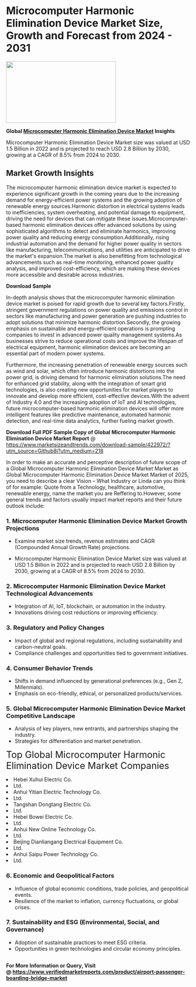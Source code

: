 <H1>Microcomputer Harmonic Elimination Device Market Size, Growth and Forecast from 2024 - 2031</H1><img class="aligncenter size-medium wp-image-584254" src="https://thirdeyenews.in/wp-content/uploads/2024/09/Global-Market-Research-300x168.jpeg" alt="" width="300" height="168" /><p><strong>Global&nbsp;<a href="https://www.marketsizeandtrends.com/download-sample/422972/?utm_source=Github8j?utm_medium=218">Microcomputer Harmonic Elimination Device Market</a> Insights</strong></p><p>Microcomputer Harmonic Elimination Device Market size was valued at USD 1.5 Billion in 2022 and is projected to reach USD 2.8 Billion by 2030, growing at a CAGR of 8.5% from 2024 to 2030.</p><p><h2>Market Growth Insights</h2> <p>The microcomputer harmonic elimination device market is expected to experience significant growth in the coming years due to the increasing demand for energy-efficient power systems and the growing adoption of renewable energy sources.Harmonic distortion in electrical systems leads to inefficiencies, system overheating, and potential damage to equipment, driving the need for devices that can mitigate these issues.Microcomputer-based harmonic elimination devices offer advanced solutions by using sophisticated algorithms to detect and eliminate harmonics, improving power quality and reducing energy consumption.Additionally, rising industrial automation and the demand for higher power quality in sectors like manufacturing, telecommunications, and utilities are anticipated to drive the market's expansion.The market is also benefitting from technological advancements such as real-time monitoring, enhanced power quality analysis, and improved cost-efficiency, which are making these devices more accessible and desirable across industries.</p> <p><strong>Download Sample</strong></p> <p>In-depth analysis shows that the microcomputer harmonic elimination device market is poised for rapid growth due to several key factors.Firstly, stringent government regulations on power quality and emissions control in sectors like manufacturing and power generation are pushing industries to adopt solutions that minimize harmonic distortion.Secondly, the growing emphasis on sustainable and energy-efficient operations is prompting companies to invest in advanced power quality management systems.As businesses strive to reduce operational costs and improve the lifespan of electrical equipment, harmonic elimination devices are becoming an essential part of modern power systems.</p> <p>Furthermore, the increasing penetration of renewable energy sources such as wind and solar, which often introduce harmonic distortions into the power grid, is driving demand for harmonic elimination solutions.The need for enhanced grid stability, along with the integration of smart grid technologies, is also creating new opportunities for market players to innovate and develop more efficient, cost-effective devices.With the advent of Industry 4.0 and the increasing adoption of IoT and AI technologies, future microcomputer-based harmonic elimination devices will offer more intelligent features like predictive maintenance, automated harmonic detection, and real-time data analytics, further fueling market growth.</p> <p><span class=""><strong>Download Full PDF Sample Copy of Global Microcomputer Harmonic Elimination Device Market Report</strong> @ <a href="https://www.marketsizeandtrends.com/download-sample/422972/?utm_source=Github8j?utm_medium=218" target="_blank">https://www.marketsizeandtrends.com/download-sample/422972/?utm_source=Github8j?utm_medium=218</a></span></p><p>In order to make an accurate and perceptive description of future scope of a Global&nbsp;Microcomputer Harmonic Elimination Device Market Market as Global&nbsp;Microcomputer Harmonic Elimination Device Market Market of 2025, you need to describe a clear Vision &ndash; What Industry or Linda can you think of for example: Quote from a Technology, healthcare, automotive, renewable energy, name the market you are Reffering to.However, some general trends and factors usually impact market reports and their future outlook include:</p><h3>1.&nbsp;<strong>Microcomputer Harmonic Elimination Device Market Growth Projections</strong></h3><ul><li>Examine market size trends, revenue estimates and CAGR (Compounded Annual Growth Rate) projections.</li><li><p>Microcomputer Harmonic Elimination Device Market size was valued at USD 1.5 Billion in 2022 and is projected to reach USD 2.8 Billion by 2030, growing at a CAGR of 8.5% from 2024 to 2030.</p></li></ul><h3>2.&nbsp;<strong>Microcomputer Harmonic Elimination Device Market Technological Advancements</strong></h3><ul><li>Integration of AI, IoT, blockchain, or automation in the industry.</li><li>Innovations driving cost reductions or improving efficiency.</li></ul><h3>3.&nbsp;<strong>Regulatory and Policy Changes</strong></h3><ul><li>Impact of global and regional regulations, including sustainability and carbon-neutral goals.</li><li>Compliance challenges and opportunities tied to government initiatives.</li></ul><h3>4.&nbsp;<strong>Consumer Behavior Trends</strong></h3><ul><li>Shifts in demand influenced by generational preferences (e.g., Gen Z, Millennials).</li><li>Emphasis on eco-friendly, ethical, or personalized products/services.</li></ul><h3>5.&nbsp;<strong>Global Microcomputer Harmonic Elimination Device Market Competitive Landscape</strong></h3><ul><li>Analysis of key players, new entrants, and partnerships shaping the industry.</li><li>Strategies for differentiation and market penetration.</li></ul><p data-pm-slice="1 1 []"><span style="color: inherit; font-family: inherit; font-size: 25px;">Top Global Microcomputer Harmonic Elimination Device Market Companies</span></p><div class="" data-test-id=""><p><li>Hebei Xuhui Electric Co.</li><li> Ltd.</li><li> Anhui Yitian Electric Technology Co.</li><li> Ltd.</li><li> Tangshan Dongtang Electric Co.</li><li> Ltd.</li><li> Hebei Bowei Electric Co.</li><li> Ltd.</li><li> Anhui New Online Technology Co.</li><li> Ltd.</li><li> Beijing Dianliangang Electrical Equipment Co.</li><li> Ltd.</li><li> Anhui Saipu Power Technology Co.</li><li> Ltd.</li></p></div><h3>6.&nbsp;<strong>Economic and Geopolitical Factors</strong></h3><ul><li>Influence of global economic conditions, trade policies, and geopolitical events.</li><li>Resilience of the market to inflation, currency fluctuations, or global crises.</li></ul><h3>7.&nbsp;<strong>Sustainability and ESG (Environmental, Social, and Governance)</strong></h3><ul><li>Adoption of sustainable practices to meet ESG criteria.</li><li>Opportunities in green technologies and circular economy principles.</li></ul><h2><strong style="font-size: 14px;">For More Information or Query, Visit @&nbsp;</strong><a style="background-color: #ffffff; font-size: 14px;" href="https://www.marketsizeandtrends.com/report/microcomputer-harmonic-elimination-device-market/" target="_blank">https://www.verifiedmarketreports.com/product/airport-passenger-boarding-bridge-market</a></h2>